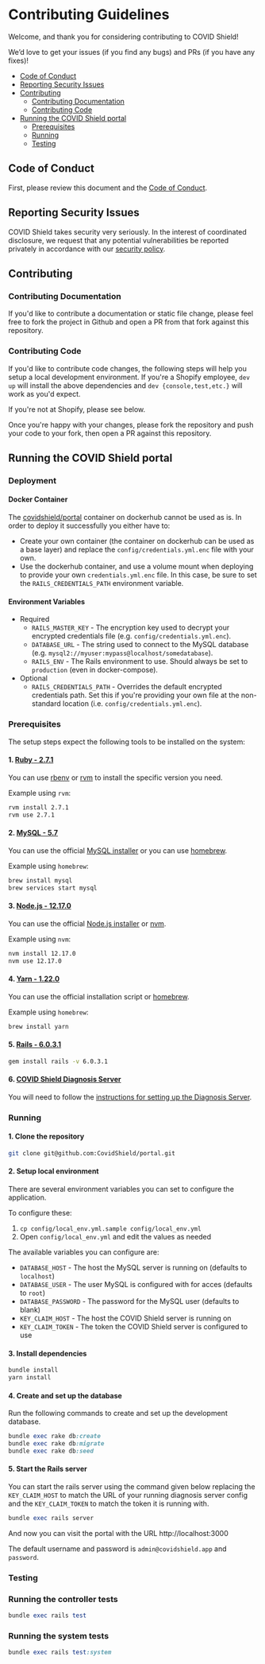 # Contributing Guidelines

Welcome, and thank you for considering contributing to COVID Shield!

We’d love to get your issues (if you find any bugs) and PRs (if you have any fixes)!

- [Code of Conduct](#code-of-conduct)
- [Reporting Security Issues](#reporting-security-issues)
- [Contributing](#contributing)
  - [Contributing Documentation](#contributing-documentation)
  - [Contributing Code](#contributing-code)
- [Running the COVID Shield portal](#running-covid-shield)
  - [Prerequisites](#Prerequisites)
  - [Running](#running)
  - [Testing](#testing)

## Code of Conduct

First, please review this document and the [Code of Conduct](CODE_OF_CONDUCT.md).

## Reporting Security Issues

COVID Shield takes security very seriously. In the interest of coordinated disclosure,
we request that any potential vulnerabilities be reported privately in accordance with
our [security policy](SECURITY.md).

## Contributing

### Contributing Documentation

If you'd like to contribute a documentation or static file change, please
feel free to fork the project in Github and open a PR from that fork against this repository.

### Contributing Code

If you'd like to contribute code changes, the following steps will help you
setup a local development environment. If you're a Shopify employee, `dev up`
will install the above dependencies and `dev {console,test,etc.}` will work
as you'd expect.

If you're not at Shopify, please see below.

Once you're happy with your changes, please fork the repository and push your
code to your fork, then open a PR against this repository.

## Running the COVID Shield portal

### Deployment

#### Docker Container

The [covidshield/portal](https://hub.docker.com/r/covidshield/portal) container on dockerhub cannot be used as is. In order to deploy it successfully you either have to:

* Create your own container (the container on dockerhub can be used as a base layer) and replace the `config/credentials.yml.enc` file with your own.
* Use the dockerhub container, and use a volume mount when deploying to provide your own `credentials.yml.enc` file. In this case, be sure to set the `RAILS_CREDENTIALS_PATH` environment variable.

#### Environment Variables

* Required
  * `RAILS_MASTER_KEY` - The encryption key used to decrypt your encrypted credentials file (e.g. `config/credentials.yml.enc`).
  * `DATABASE_URL` - The string used to connect to the MySQL database (e.g. `mysql2://myuser:mypass@localhost/somedatabase`).
  * `RAILS_ENV` - The Rails environment to use. Should always be set to `production` (even in docker-compose).
* Optional
  * `RAILS_CREDENTIALS_PATH` - Overrides the default encrypted credentials path. Set this if you're providing your own file at the non-standard location (i.e. `config/credentials.yml.enc`).

### Prerequisites

The setup steps expect the following tools to be installed on the system:

#### 1. [Ruby - 2.7.1](https://guides.rubyonrails.org/getting_started.html#installing-ruby)

You can use [rbenv](https://github.com/rbenv/rbenv) or [rvm](https://github.com/rvm/rvm) to install the specific version you need.

Example using `rvm`:

```bash
rvm install 2.7.1
rvm use 2.7.1
```

#### 2. [MySQL - 5.7](https://dev.mysql.com/doc/mysql-installation-excerpt/5.7/en/)

You can use the official [MySQL installer](https://dev.mysql.com/doc/mysql-installation-excerpt/5.7/en/installing.html) or you can use [homebrew](https://brew.sh/).

Example using `homebrew`:

```bash
brew install mysql
brew services start mysql
```

#### 3. [Node.js - 12.17.0](https://guides.rubyonrails.org/getting_started.html#installing-node-js-and-yarn)

You can use the official [Node.js installer](https://nodejs.org/en/download/) or [nvm](https://github.com/nvm-sh/nvm).

Example using `nvm`:

```bash
nvm install 12.17.0
nvm use 12.17.0
```

#### 4. [Yarn - 1.22.0](https://guides.rubyonrails.org/getting_started.html#installing-node-js-and-yarn)

You can use the official installation script or [homebrew](https://brew.sh/).

Example using `homebrew`:

```bash
brew install yarn
```

#### 5. [Rails - 6.0.3.1](https://guides.rubyonrails.org/getting_started.html#creating-a-new-rails-project-installing-rails-installing-rails)

```bash
gem install rails -v 6.0.3.1
```

#### 6. [COVID Shield Diagnosis Server](https://github.com/CovidShield/backend)

You will need to follow the [instructions for setting up the Diagnosis Server](https://github.com/CovidShield/server/blob/master/CONTRIBUTING.md#running).

### Running

#### 1. Clone the repository

```bash
git clone git@github.com:CovidShield/portal.git
```

#### 2. Setup local environment

There are several environment variables you can set to configure the application.

To configure these:

1. `cp config/local_env.yml.sample config/local_env.yml`
1. Open `config/local_env.yml` and edit the values as needed

The available variables you can configure are:

- `DATABASE_HOST` - The host the MySQL server is running on (defaults to `localhost`)
- `DATABASE_USER` - The user MySQL is configured with for acces (defaults to `root`)
- `DATABASE_PASSWORD` - The password for the MySQL user (defaults to blank)
- `KEY_CLAIM_HOST` - The host the COVID Shield server is running on
- `KEY_CLAIM_TOKEN` - The token the COVID Shield server is configured to use

#### 3. Install dependencies

```bash
bundle install
yarn install
```

#### 4. Create and set up the database

Run the following commands to create and set up the development database.

```ruby
bundle exec rake db:create
bundle exec rake db:migrate
bundle exec rake db:seed
```

#### 5. Start the Rails server

You can start the rails server using the command given below replacing the `KEY_CLAIM_HOST` to match the URL of your running diagnosis server config and the `KEY_CLAIM_TOKEN` to match the token it is running with.

```ruby
bundle exec rails server
```

And now you can visit the portal with the URL http://localhost:3000

The default username and password is `admin@covidshield.app` and `password`.

### Testing

### Running the controller tests

```ruby
bundle exec rails test
```

### Running the system tests

```ruby
bundle exec rails test:system
```

